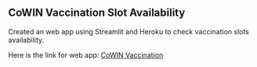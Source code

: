 ## CoWIN Vaccination Slot Availability
Created an web app using Streamlit and Heroku to check vaccination slots availability.

Here is the link for web app:
[CoWIN Vaccination](https://cowin-vaccination.herokuapp.com)
